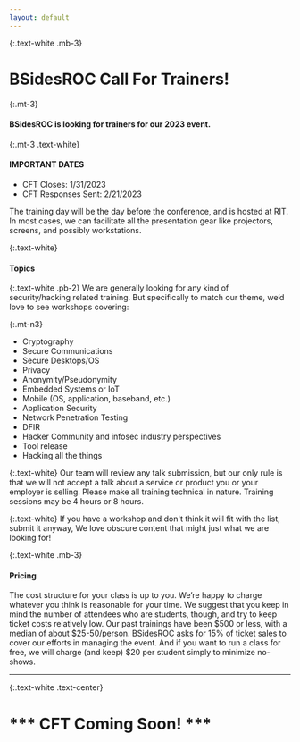 ```yaml
---
layout: default
---
```

{:.text-white .mb-3}
# BSidesROC Call For Trainers!

{:.mt-3}
#### BSidesROC is looking for trainers for our 2023 event. 

{:.mt-3 .text-white}
#### IMPORTANT DATES
  - CFT Closes: 1/31/2023
  - CFT Responses Sent: 2/21/2023

The training day will be the day before the conference, and is hosted at RIT. In most cases, we can facilitate all the presentation gear like projectors, screens, and possibly workstations.

{:.text-white}
#### Topics
{:.text-white .pb-2}
We are generally looking for any kind of security/hacking related training. But specifically to match our theme, we’d love to see workshops covering:

{:.mt-n3}
- Cryptography
- Secure Communications
- Secure Desktops/OS
- Privacy
- Anonymity/Pseudonymity
- Embedded Systems or IoT
- Mobile (OS, application, baseband, etc.)
- Application Security
- Network Penetration Testing
- DFIR
- Hacker Community and infosec industry perspectives
- Tool release
- Hacking all the things

{:.text-white}
Our team will review any talk submission, but our only rule is that we will not accept a talk about a service or product you or your employer is selling.  Please make all training technical in nature.  Training sessions may be 4 hours or 8 hours.

{:.text-white}
If you have a workshop and don't think it will fit with the list, submit it anyway, We love obscure content that might just what we are looking for!

{:.text-white .mb-3}
#### Pricing

The cost structure for your class is up to you. We’re happy to charge whatever you think is reasonable for your time. We suggest that you keep in mind the number of attendees who are students, though, and try to keep ticket costs relatively low. Our past trainings have been $500 or less, with a median of about $25-50/person. BSidesROC asks for 15% of ticket sales to cover our efforts in managing the event. And if you want to run a class for free, we will charge (and keep) $20 per student simply to minimize no-shows.

***

{:.text-white .text-center}
# \*** CFT Coming Soon! **\*